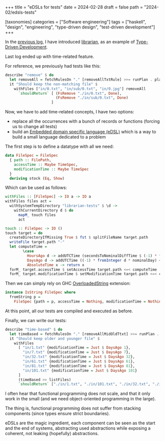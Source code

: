 +++
title = "eDSLs for tests"
date = 2024-02-28
draft = false
path = "2024-02/edsls-tests"

[taxonomies]
categories = ["Software engineering"]
tags = ["haskell", "design", "engineering", "type-driven design", "test-driven development"]
+++

In the [previous log](@/blog/2024-02-25_tydd-applied-librarian.md), I have introduced
[librarian](https://github.com/blackheaven/librarian), as an example of
[Type-Driven Development](@/blog/2024-02-21_types-tests.md).

Last log ended up with time-related feature.

For reference, we previously had tests like this:

```haskell
describe "remove" $ do
  let removeAll = fetchRulesOn "." [removeAllTxtRule] >>= runPlan . planActions
  it "Should keep the non-matching file" $
    withFiles ["in/0.txt", "in/sub/0.txt", "in/0.jpg"] removeAll
      `shouldReturn` [ (FsRemove "./in/0.txt", Done),
                       (FsRemove "./in/sub/0.txt", Done)
                     ]
```

Now, we have to add time-related concepts, I have two options:

* replace all the occurrences with a bunch of records or functions (forcing us to change all tests)
* build an [Embedded domain specific language (eDSL)](https://wiki.haskell.org/Embedded_domain_specific_language) which is a way to build a small language dedicated to a problem

The first step is to define a datatype with all we need:

```haskell
data FileSpec = FileSpec
  { path :: FilePath,
    accessTime :: Maybe TimeSpec,
    modificationTime :: Maybe TimeSpec
  }
  deriving stock (Eq, Show)
```

Which can be used as follows:

```haskell
withFiles :: [FileSpec] -> IO a -> IO a
withFiles files act =
  withSystemTempDirectory "librarian-tests" $ \d ->
    withCurrentDirectory d $ do
      mapM_ touch files
      act

touch :: FileSpec -> IO ()
touch target = do
  createDirectoryIfMissing True $ fst $ splitFileName target.path
  writeFile target.path "-"
  let computeTime =
        \case
          HoursAgo d -> addUTCTime (secondsToNominalDiffTime $ (-1) * fromInteger d * 60 * 60) <$> getCurrentTime
          DaysAgo d -> addUTCTime ((-1) * fromInteger d * nominalDay) <$> getCurrentTime
          AbsoluteTime x -> return x
  forM_ target.accessTime $ setAccessTime target.path <=< computeTime
  forM_ target.modificationTime $ setModificationTime target.path <=< computeTime
```

Then we can simply rely on GHC [OverloadedString](https://ghc.gitlab.haskell.org/ghc/doc/users_guide/exts/overloaded_strings.html) extension:

```haskell
instance IsString FileSpec where
  fromString p =
    FileSpec {path = p, accessTime = Nothing, modificationTime = Nothing}
```

At this point, all our tests are compiled and executed as before.

Finally, we can write our tests:

```haskell
describe "time-based" $ do
  let timeBased = fetchRulesOn "." [removeAllMidOldTtxt] >>= runPlan . planActions
  it "Should keep older and younger file" $
    withFiles
      [ "in/1.txt" {modificationTime = Just $ DaysAgo 1},
        "in/7.txt" {modificationTime = Just $ DaysAgo 7},
        "in/32.txt" {modificationTime = Just $ DaysAgo 32},
        "in/61.txt" {modificationTime = Just $ DaysAgo 61},
        "in/81.txt" {modificationTime = Just $ DaysAgo 81},
        "in/101.txt" {modificationTime = Just $ DaysAgo 101}
      ]
      (timeBased >> listFiles)
      `shouldReturn` ["./in/1.txt", "./in/101.txt", "./in/32.txt", "./in/7.txt"]
```

I often hear that functional programming does not scale, and that it only work
in the small (and we need object-oriented programming in the large).

The thing is, functional programming does not suffer from stacking components
(since types ensure strict boundaries).

eDSLs are the magic ingredient, each component can be seen as the start and the
end of systems, abstracting used abstractions while exposing a coherent, not
leaking (hopefully) abstractions.

